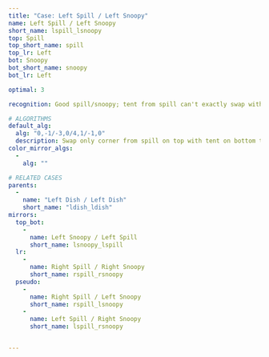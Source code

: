 ```yaml
---
title: "Case: Left Spill / Left Snoopy"
name: Left Spill / Left Snoopy
short_name: lspill_lsnoopy
top: Spill
top_short_name: spill
top_lr: Left
bot: Snoopy
bot_short_name: snoopy
bot_lr: Left

optimal: 3

recognition: Good spill/snoopy; tent from spill can't exactly swap with tent from snoopy.

# ALGORITHMS
default_alg:
  alg: "0,-1/-3,0/4,1/-1,0"
  description: Swap only corner from spill on top with tent on bottom to make dish/dish.
color_mirror_algs:
  -
    alg: ""

# RELATED CASES
parents:
  -
    name: "Left Dish / Left Dish"
    short_name: "ldish_ldish"
mirrors:
  top_bot:
    -
      name: Left Snoopy / Left Spill
      short_name: lsnoopy_lspill
  lr:
    -
      name: Right Spill / Right Snoopy
      short_name: rspill_rsnoopy
  pseudo:
    -
      name: Right Spill / Left Snoopy
      short_name: rspill_lsnoopy
    -
      name: Left Spill / Right Snoopy
      short_name: lspill_rsnoopy


---
```


